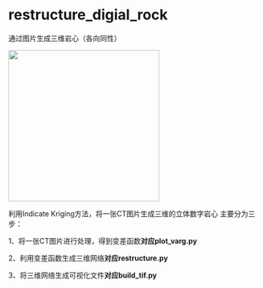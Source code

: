 # restructure_digial_rock
通过图片生成三维岩心（各向同性）

<img src="https://github.com/Liyurun/restructure_digial_rock/blob/master/GIF.gif" width="300" height="300" />

利用Indicate Kriging方法，将一张CT图片生成三维的立体数字岩心
主要分为三步：

1、将一张CT图片进行处理，得到变差函数**对应plot_varg.py**

2、利用变差函数生成三维网络**对应restructure.py**

3、将三维网络生成可视化文件**对应build_tif.py**


